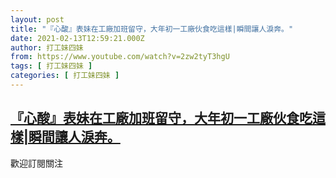 ```yaml
---
layout: post
title: "『心酸』表妹在工廠加班留守，大年初一工廠伙食吃這樣|瞬間讓人淚奔。"
date: 2021-02-13T12:59:21.000Z
author: 打工妹四妹
from: https://www.youtube.com/watch?v=2zw2tyT3hgU
tags: [ 打工妹四妹 ]
categories: [ 打工妹四妹 ]
---
```

<!--1613221161000-->
[『心酸』表妹在工廠加班留守，大年初一工廠伙食吃這樣|瞬間讓人淚奔。](https://www.youtube.com/watch?v=2zw2tyT3hgU)
------

<div>
歡迎訂閱關注
</div>

